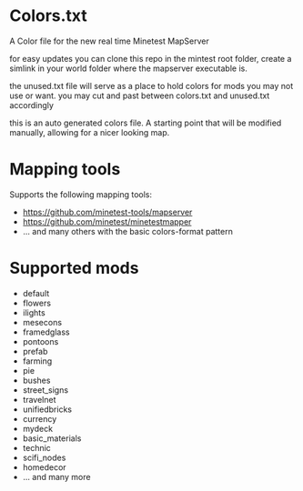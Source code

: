 # Colors.txt
A Color file for the new real time Minetest MapServer

for easy updates you can clone this repo in the mintest root folder,
create a simlink in your world folder where the mapserver executable is.

the unused.txt file will serve as a place to hold colors for mods you may not use or want.
you may cut and past between colors.txt and unused.txt accordingly

this is an auto generated colors file.
A starting point that will be modified manually, allowing for a nicer looking map.

# Mapping tools

Supports the following mapping tools:
* https://github.com/minetest-tools/mapserver
* https://github.com/minetest/minetestmapper
* ... and many others with the basic colors-format pattern

# Supported mods

* default
* flowers
* ilights
* mesecons
* framedglass
* pontoons
* prefab
* farming
* pie
* bushes
* street_signs
* travelnet
* unifiedbricks
* currency
* mydeck
* basic_materials
* technic
* scifi_nodes
* homedecor
* ... and many more